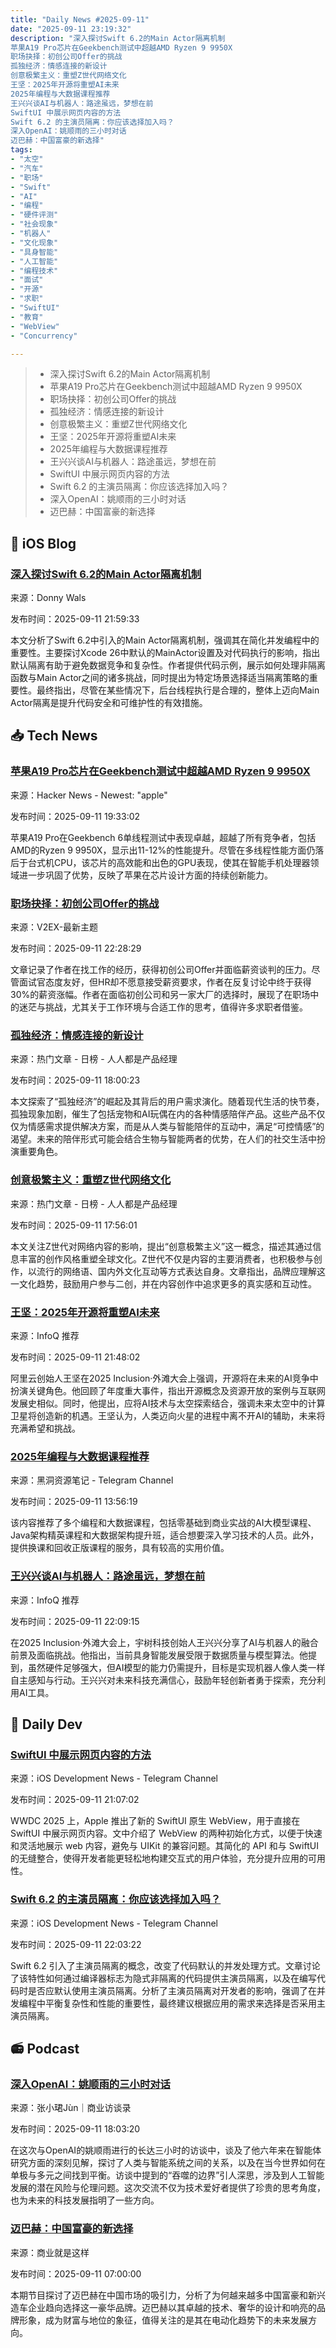 ```yaml
---
title: "Daily News #2025-09-11"
date: "2025-09-11 23:19:32"
description: "深入探讨Swift 6.2的Main Actor隔离机制
苹果A19 Pro芯片在Geekbench测试中超越AMD Ryzen 9 9950X
职场抉择：初创公司Offer的挑战
孤独经济：情感连接的新设计
创意极繁主义：重塑Z世代网络文化
王坚：2025年开源将重塑AI未来
2025年编程与大数据课程推荐
王兴兴谈AI与机器人：路途虽远，梦想在前
SwiftUI 中展示网页内容的方法
Swift 6.2 的主演员隔离：你应该选择加入吗？
深入OpenAI：姚顺雨的三小时对话
迈巴赫：中国富豪的新选择"
tags: 
- "太空"
- "汽车"
- "职场"
- "Swift"
- "AI"
- "编程"
- "硬件评测"
- "社会现象"
- "机器人"
- "文化现象"
- "具身智能"
- "人工智能"
- "编程技术"
- "面试"
- "开源"
- "求职"
- "SwiftUI"
- "教育"
- "WebView"
- "Concurrency"

---
```


> - 深入探讨Swift 6.2的Main Actor隔离机制
> - 苹果A19 Pro芯片在Geekbench测试中超越AMD Ryzen 9 9950X
> - 职场抉择：初创公司Offer的挑战
> - 孤独经济：情感连接的新设计
> - 创意极繁主义：重塑Z世代网络文化
> - 王坚：2025年开源将重塑AI未来
> - 2025年编程与大数据课程推荐
> - 王兴兴谈AI与机器人：路途虽远，梦想在前
> - SwiftUI 中展示网页内容的方法
> - Swift 6.2 的主演员隔离：你应该选择加入吗？
> - 深入OpenAI：姚顺雨的三小时对话
> - 迈巴赫：中国富豪的新选择

## 🍎 iOS Blog

### [深入探讨Swift 6.2的Main Actor隔离机制](https://www.donnywals.com/should-you-opt-in-to-swift-6-2s-main-actor-isolation/)

来源：Donny Wals

发布时间：2025-09-11 21:59:33

本文分析了Swift 6.2中引入的Main Actor隔离机制，强调其在简化并发编程中的重要性。主要探讨Xcode 26中默认的MainActor设置及对代码执行的影响，指出默认隔离有助于避免数据竞争和复杂性。作者提供代码示例，展示如何处理非隔离函数与Main Actor之间的诸多挑战，同时提出为特定场景选择适当隔离策略的重要性。最终指出，尽管在某些情况下，后台线程执行是合理的，整体上迈向Main Actor隔离是提升代码安全和可维护性的有效措施。

## 📥 Tech News

### [苹果A19 Pro芯片在Geekbench测试中超越AMD Ryzen 9 9950X](https://www.tomshardware.com/pc-components/cpus/apples-a19-pro-beats-ryzen-9-9950x-in-single-thread-geekbench-tests-iphone-17-pro-chip-packs-11-12-percent-cpu-performance-bump-gpu-performance-up-37-percent-over-predecessor)

来源：Hacker News - Newest: "apple"

发布时间：2025-09-11 19:33:02

苹果A19 Pro在Geekbench 6单线程测试中表现卓越，超越了所有竞争者，包括AMD的Ryzen 9 9950X，显示出11-12%的性能提升。尽管在多线程性能方面仍落后于台式机CPU，该芯片的高效能和出色的GPU表现，使其在智能手机处理器领域进一步巩固了优势，反映了苹果在芯片设计方面的持续创新能力。

### [职场抉择：初创公司Offer的挑战](https://www.v2ex.com/t/1158656)

来源：V2EX-最新主题

发布时间：2025-09-11 22:28:29

文章记录了作者在找工作的经历，获得初创公司Offer并面临薪资谈判的压力。尽管面试官态度友好，但HR却不愿意接受薪资要求，作者在反复讨论中终于获得30%的薪资涨幅。作者在面临初创公司和另一家大厂的选择时，展现了在职场中的迷茫与挑战，尤其关于工作环境与合适工作的思考，值得许多求职者借鉴。

### [孤独经济：情感连接的新设计](https://www.woshipm.com/it/6267336.html)

来源：热门文章 - 日榜 - 人人都是产品经理

发布时间：2025-09-11 18:00:23

本文探索了“孤独经济”的崛起及其背后的用户需求演化。随着现代生活的快节奏，孤独现象加剧，催生了包括宠物和AI玩偶在内的各种情感陪伴产品。这些产品不仅仅为情感需求提供解决方案，而是从人类与智能陪伴的互动中，满足“可控情感”的渴望。未来的陪伴形式可能会结合生物与智能两者的优势，在人们的社交生活中扮演重要角色。

### [创意极繁主义：重塑Z世代网络文化](https://www.woshipm.com/user-research/6267339.html)

来源：热门文章 - 日榜 - 人人都是产品经理

发布时间：2025-09-11 17:56:01

本文关注Z世代对网络内容的影响，提出“创意极繁主义”这一概念，描述其通过信息丰富的创作风格重塑全球文化。Z世代不仅是内容的主要消费者，也积极参与创作，以流行的网络语、国内外文化互动等方式表达自身。文章指出，品牌应理解这一文化趋势，鼓励用户参与二创，并在内容创作中追求更多的真实感和互动性。

### [王坚：2025年开源将重塑AI未来](https://www.infoq.cn/article/H0yVVedkqOSGvCbSzcHz)

来源：InfoQ 推荐

发布时间：2025-09-11 21:48:02

阿里云创始人王坚在2025 Inclusion·外滩大会上强调，开源将在未来的AI竞争中扮演关键角色。他回顾了年度重大事件，指出开源概念及资源开放的案例与互联网发展史相似。同时，他提出，应将AI技术与太空探索结合，强调未来太空中的计算卫星将创造新的机遇。王坚认为，人类迈向火星的进程中离不开AI的辅助，未来将充满希望和挑战。

### [2025年编程与大数据课程推荐](https://t.me/piracy6/32504)

来源：黑洞资源笔记 - Telegram Channel

发布时间：2025-09-11 13:56:19

该内容推荐了多个编程和大数据课程，包括零基础到商业实战的AI大模型课程、Java架构精英课程和大数据架构提升班，适合想要深入学习技术的人员。此外，提供换课和回收正版课程的服务，具有较高的实用价值。

### [王兴兴谈AI与机器人：路途虽远，梦想在前](https://www.infoq.cn/article/pUO8jFOHmVtgH2fiWuRq)

来源：InfoQ 推荐

发布时间：2025-09-11 22:09:15

在2025 Inclusion·外滩大会上，宇树科技创始人王兴兴分享了AI与机器人的融合前景及面临挑战。他指出，当前具身智能发展受限于数据质量与模型算法。他提到，虽然硬件足够强大，但AI模型的能力仍需提升，目标是实现机器人像人类一样自主感知与行动。王兴兴对未来科技充满信心，鼓励年轻创新者勇于探索，充分利用AI工具。

## 💾 Daily Dev

### [SwiftUI 中展示网页内容的方法](https://www.createwithswift.com/displaying-web-content-in-swiftui/)

来源：iOS Development News - Telegram Channel

发布时间：2025-09-11 21:07:02

WWDC 2025 上，Apple 推出了新的 SwiftUI 原生 WebView，用于直接在 SwiftUI 中展示网页内容。文中介绍了 WebView 的两种初始化方式，以便于快速和灵活地展示 web 内容，避免与 UIKit 的兼容问题。其简化的 API 和与 SwiftUI 的无缝整合，使得开发者能更轻松地构建交互式的用户体验，充分提升应用的可用性。

### [Swift 6.2 的主演员隔离：你应该选择加入吗？](https://www.donnywals.com/should-you-opt-in-to-swift-6-2s-main-actor-isolation/)

来源：iOS Development News - Telegram Channel

发布时间：2025-09-11 22:03:22

Swift 6.2 引入了主演员隔离的概念，改变了代码默认的并发处理方式。文章讨论了该特性如何通过编译器标志为隐式非隔离的代码提供主演员隔离，以及在编写代码时是否应默认使用主演员隔离。分析了主演员隔离对开发者的影响，强调了在并发编程中平衡复杂性和性能的重要性，最终建议根据应用的需求来选择是否采用主演员隔离。

## 📻 Podcast

### [深入OpenAI：姚顺雨的三小时对话](https://www.xiaoyuzhoufm.com/episode/68c29ca12c82c9dccadba127)

来源：张小珺Jùn｜商业访谈录

发布时间：2025-09-11 18:03:20

在这次与OpenAI的姚顺雨进行的长达三小时的访谈中，谈及了他六年来在智能体研究方面的深刻见解，探讨了人类与智能系统之间的关系，以及在当今世界如何在单极与多元之间找到平衡。访谈中提到的“吞噬的边界”引人深思，涉及到人工智能发展的潜在风险与伦理问题。这次交流不仅为技术爱好者提供了珍贵的思考角度，也为未来的科技发展指明了一些方向。

### [迈巴赫：中国富豪的新选择](https://www.xiaoyuzhoufm.com/episode/68bea15dd644af94230e4057)

来源：商业就是这样

发布时间：2025-09-11 07:00:00

本期节目探讨了迈巴赫在中国市场的吸引力，分析了为何越来越多中国富豪和新兴造车企业趋向选择这一豪华品牌。迈巴赫以其卓越的技术、奢华的设计和响亮的品牌形象，成为财富与地位的象征，值得关注的是其在电动化趋势下的未来发展方向。

